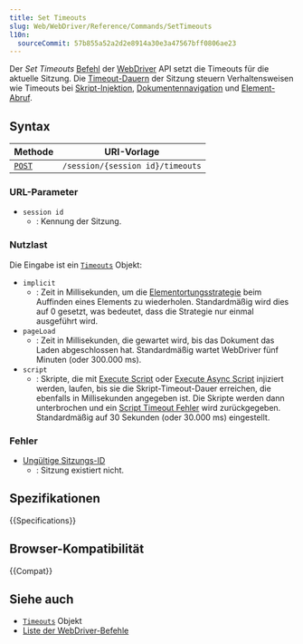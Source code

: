 ```yaml
---
title: Set Timeouts
slug: Web/WebDriver/Reference/Commands/SetTimeouts
l10n:
  sourceCommit: 57b855a52a2d2e8914a30e3a47567bff0806ae23
---
```


Der _Set Timeouts_ [Befehl](/de/docs/Web/WebDriver/Reference/Commands) der [WebDriver](/de/docs/Web/WebDriver) API setzt die Timeouts für die aktuelle Sitzung. Die [Timeout-Dauern](/de/docs/Web/WebDriver/Reference/Timeouts) der Sitzung steuern Verhaltensweisen wie Timeouts bei [Skript-Injektion](/de/docs/Web/WebDriver/Reference/Timeouts#script), [Dokumentennavigation](/de/docs/Web/WebDriver/Reference/Timeouts#pageload) und [Element-Abruf](/de/docs/Web/WebDriver/Reference/Timeouts#implicit).

## Syntax

| Methode                                 | URI-Vorlage                      |
| --------------------------------------- | -------------------------------- |
| [`POST`](/de/docs/Web/HTTP/Methods/GET) | `/session/{session id}/timeouts` |

### URL-Parameter

- `session id`
  - : Kennung der Sitzung.

### Nutzlast

Die Eingabe ist ein [`Timeouts`](/de/docs/Web/WebDriver/Reference/Timeouts) Objekt:

- `implicit`
  - : Zeit in Millisekunden, um die [Elementortungsstrategie](/de/docs/Web/WebDriver/WebElement) beim Auffinden eines Elements zu wiederholen. Standardmäßig wird dies auf 0 gesetzt, was bedeutet, dass die Strategie nur einmal ausgeführt wird.
- `pageLoad`
  - : Zeit in Millisekunden, die gewartet wird, bis das Dokument das Laden abgeschlossen hat. Standardmäßig wartet WebDriver fünf Minuten (oder 300.000 ms).
- `script`
  - : Skripte, die mit [Execute Script](/de/docs/Web/WebDriver/Commands/ExecuteScript) oder [Execute Async Script](/de/docs/Web/WebDriver/Commands/ExecuteAsyncScript) injiziert werden, laufen, bis sie die Skript-Timeout-Dauer erreichen, die ebenfalls in Millisekunden angegeben ist. Die Skripte werden dann unterbrochen und ein [Script Timeout Fehler](/de/docs/Web/WebDriver/Errors/ScriptTimeoutError) wird zurückgegeben. Standardmäßig auf 30 Sekunden (oder 30.000 ms) eingestellt.

### Fehler

- [Ungültige Sitzungs-ID](/de/docs/Web/WebDriver/Reference/Errors/InvalidSessionID)
  - : Sitzung existiert nicht.

## Spezifikationen

{{Specifications}}

## Browser-Kompatibilität

{{Compat}}

## Siehe auch

- [`Timeouts`](/de/docs/Web/WebDriver/Reference/Timeouts) Objekt
- [Liste der WebDriver-Befehle](/de/docs/Web/WebDriver/Reference/Commands)
